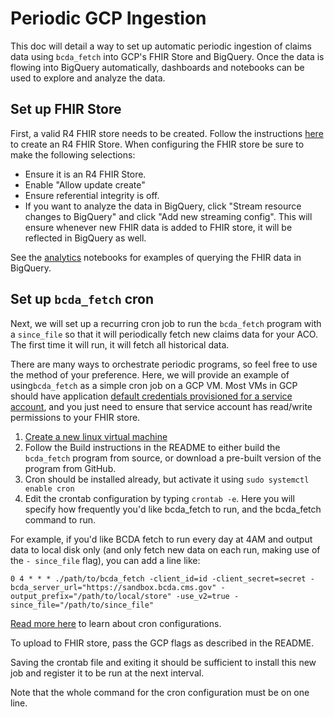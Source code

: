 # Periodic GCP Ingestion

This doc will detail a way to set up automatic periodic ingestion of claims data
using `bcda_fetch` into GCP's FHIR Store and BigQuery. Once the data is flowing
into BigQuery automatically, dashboards and notebooks can be used to explore
and analyze the data.

## Set up FHIR Store

First, a valid R4 FHIR store needs to be created. Follow the instructions
[here](https://cloud.google.com/healthcare-api/docs/how-tos/fhir) to create
an R4 FHIR Store. When configuring the FHIR store be sure to make the following
selections:

* Ensure it is an R4 FHIR Store.
* Enable "Allow update create"
* Ensure referential integrity is off.
* If you want to analyze the data in BigQuery, click "Stream resource changes
to BigQuery" and click "Add new streaming config". This will ensure whenever new
FHIR data is added to FHIR store, it will be reflected in BigQuery as well.

See the [analytics](../analytics) notebooks for examples of querying the FHIR
data in BigQuery.

## Set up `bcda_fetch` cron

Next, we will set up a recurring cron job to run the `bcda_fetch`
program with a `since_file` so that it will periodically fetch new claims data
for your ACO. The first time it will run, it will fetch all historical
data.

There are many ways to orchestrate periodic programs, so feel free to use the
method of your preference. Here, we will provide an example of using`bcda_fetch`
as a simple cron job on a GCP VM. Most VMs in GCP should have application
[default credentials provisioned for a service account](https://cloud.google.com/docs/authentication/production#automatically), and you
just need to ensure that service account has read/write permissions to your
FHIR store.


1. [Create a new linux virtual machine](https://cloud.google.com/compute/docs/instances/create-start-instance)
2. Follow the Build instructions in the README to either build the `bcda_fetch`
  program from source, or download a pre-built version of the program from
  GitHub.
3. Cron should be installed already, but activate it using
  `sudo systemctl enable cron`
4. Edit the crontab configuration by typing `crontab -e`. Here you will specify
how frequently you'd like bcda_fetch to run, and the bcda_fetch command to run.

For example, if you'd like BCDA fetch to run every day at 4AM and output data to
local disk only (and only fetch new data on each run, making use of the `-
since_file` flag), you can add a line like:

```
0 4 * * * ./path/to/bcda_fetch -client_id=id -client_secret=secret -bcda_server_url="https://sandbox.bcda.cms.gov" -output_prefix="/path/to/local/store" -use_v2=true -since_file="/path/to/since_file"
```

[Read more here](https://en.wikipedia.org/wiki/Cron#Overview) to learn about cron configurations.

To upload to FHIR store, pass the GCP flags as described in the README.
<!--TODO(b/199179306): add README link once on GitHub.-->

Saving the crontab file and exiting it should be sufficient to install this new
job and register it to be run at the next interval.

Note that the whole command for the cron configuration must be on one line.
